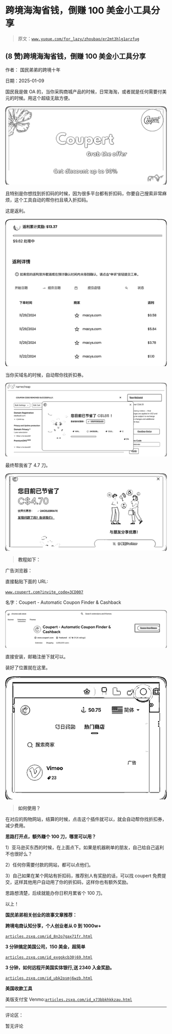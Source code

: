 # 跨境海淘省钱，倒赚 100 美金小工具分享

> 原文：[`www.yuque.com/for_lazy/zhoubao/er2mt3hlg1arzfug`](https://www.yuque.com/for_lazy/zhoubao/er2mt3hlg1arzfug)

## (8 赞)跨境海淘省钱，倒赚 100 美金小工具分享

作者： 国民弟弟的跨境十年

日期：2025-01-09

国民我是做 OA 的，当你采购商城产品的时候，日常海淘，或者就是任何需要付美元的时候。用这个超级无敌方便。

![](img/1f722eb0340d34a79f044c1537b6bb3a.png "None")

且特别是你想找到折扣码的时候，因为很多平台都有折扣码，你要自己搜索非常麻烦，这个工具自动的帮你扫且填入折扣码。

这是返利。

![](img/e16eb9c4c6c62953142868ec17ad18a5.png "None")

当你买域名的时候，自动帮你找折扣券。

![](img/82f9059b50487ab414901fcd35261375.png "None")

最终帮我省了 4.7 刀。

![](img/0efe7ffda3ed186c3c94004d854c6f94.png "None")

> **教程如下：**

广告浏览器：

直接黏贴下面的 URL:

[`www.coupert.com?invite_code=3CD007`](https://www.coupert.com?invite_code=3CD007)

名字：Coupert - Automatic Coupon Finder & Cashback

![](img/2cf2091f3bf2ddf95a6dca6cbea92bc7.png "None")

直接安装，邮箱注册下就可以。

装好了位置就在这里。

![](img/3709a09b5860ebf5f20dd7f704da8d68.png "None")

> **如何使用？**

在对应的购物网站，结算的时候，点击这个插件就可以，就会自动帮你找折扣券，减少费用。

**思路打开点，额外赚个 100 刀，哪里可以用？**

1）亚马逊买东西的时候，在上面点下。如果是机器刷单的朋友，自己给自己返利不也很好么？

2）任何你需要付款的网站，都可以点他们。

3）自己如果在某个网站有折扣码，推荐别人有奖励的话，可以找 coupert 免费提交，这样其他用户自动用了你的折扣码，这样你也有额外奖励。

思路想清楚，后续就能办你日积月累省个 100 刀。

以上！

**国民弟弟相关创业的故事文章推荐：**

**跨境电商认知分享，个人创业者从 0 到 1000w+**

[`articles.zsxq.com/id_8n2o7gax71fr.html`](https://articles.zsxq.com/id_8n2o7gax71fr.html)

**3 分钟搞定美国公司，150 美金，超简单**

[`articles.zsxq.com/id_exggkcb30j69.html`](https://articles.zsxq.com/id_exggkcb30j69.html)

**3 分钟，如何远程开美国实体银行,送 2340 入金奖励。**

[`articles.zsxq.com/id_ubk2osmj6wzb.html`](https://articles.zsxq.com/id_ubk2osmj6wzb.html)

**美国收款工具**

美版支付宝 Venmo:[`articles.zsxq.com/id_x73bbkhkkzau.html`](https://articles.zsxq.com/id_x73bbkhkkzau.html)

* * *

评论区：

暂无评论